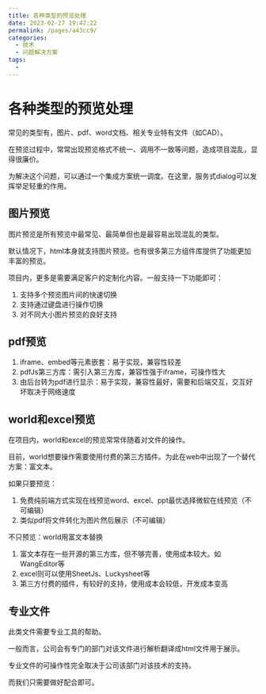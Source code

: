 ```yaml
---
title: 各种类型的预览处理
date: 2023-02-27 19:47:22
permalink: /pages/a43cc9/
categories:
  - 技术
  - 问题解决方案
tags:
  - 
---
```


# 各种类型的预览处理

常见的类型有，图片、pdf、word文档、相关专业特有文件（如CAD）。

在预览过程中，常常出现预览格式不统一、调用不一致等问题，造成项目混乱，显得很廉价。

为解决这个问题，可以通过一个集成方案统一调度。在这里，服务式dialog可以发挥举足轻重的作用。

## 图片预览

图片预览是所有预览中最常见、最简单但也是最容易出现混乱的类型。

默认情况下，html本身就支持图片预览。也有很多第三方组件库提供了功能更加丰富的预览。

项目内，更多是需要满足客户的定制化内容。一般支持一下功能即可：

1. 支持多个预览图片间的快速切换
2. 支持通过键盘进行操作切换
3. 对不同大小图片预览的良好支持

## pdf预览

1. iframe、embed等元素嵌套：易于实现，兼容性较差
2. pdfJs第三方库：需引入第三方库，兼容性强于iframe，可操作性大
3. 由后台转为pdf进行显示：易于实现，兼容性最好，需要和后端交互，交互好坏取决于网络速度

## world和excel预览

在项目内，world和excel的预览常常伴随着对文件的操作。

目前，world想要操作需要使用付费的第三方插件。为此在web中出现了一个替代方案：富文本。

如果只要预览：

1. 免费纯前端方式实现在线预览word、excel、ppt最优选择微软在线预览（不可编辑）
2. 类似pdf将文件转化为图片然后展示（不可编辑）

不只预览：world用富文本替换

1. 富文本存在一些开源的第三方库，但不够完善，使用成本较大。如WangEditor等
2. excel则可以使用SheetJs、Luckysheet等
3. 第三方付费的插件，有较好的支持，使用成本会较低，开发成本变高

## 专业文件

此类文件需要专业工具的帮助。

一般而言，公司会有专门的部门对该文件进行解析翻译成html文件用于展示。

专业文件的可操作性完全取决于公司该部门对该技术的支持。

而我们只需要做好配合即可。
